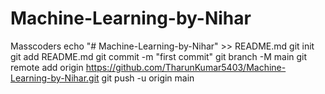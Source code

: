 # Machine-Learning-by-Nihar
Masscoders
echo "# Machine-Learning-by-Nihar" >> README.md
git init
git add README.md
git commit -m "first commit"
git branch -M main
git remote add origin https://github.com/TharunKumar5403/Machine-Learning-by-Nihar.git
git push -u origin main
